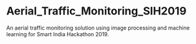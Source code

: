 # Aerial_Traffic_Monitoring_SIH2019

An aerial traffic monitoring solution using image processing and machine learning for Smart India Hackathon 2019.